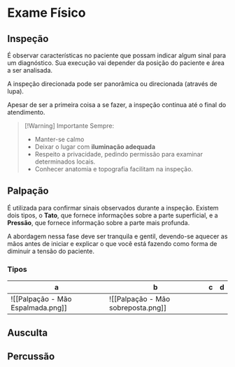 # Exame Físico



## Inspeção
É observar características no paciente que possam indicar algum sinal para um diagnóstico. Sua execução vai depender da posição do paciente e área a ser analisada.

A inspeção direcionada pode ser panorâmica ou direcionada (através de lupa). 

Apesar de ser a primeira coisa a se fazer, a inspeção continua até o final do atendimento.

>[!Warning] Importante
>Sempre: 
>- Manter-se calmo
>- Deixar o lugar com **iluminação adequada**
>- Respeito a privacidade, pedindo permissão para examinar determinados locais.
>- Conhecer anatomia e topografia facilitam na inspeção.

## Palpação
É utilizada para confirmar sinais observados durante a inspeção. Existem dois tipos, o **Tato**, que fornece informações sobre a parte superficial, e a **Pressão**, que fornece informação sobre a parte mais profunda.

A abordagem nessa fase deve ser tranquila e gentil, devendo-se aquecer as mãos antes de iniciar e explicar o que você está fazendo como forma de diminuir a tensão do paciente.

### Tipos
a|b |c |d 
---|---|---|---
![[Palpação - Mão Espalmada.png]] | ![[Palpação - Mão sobreposta.png]]| |


## Ausculta


## Percussão